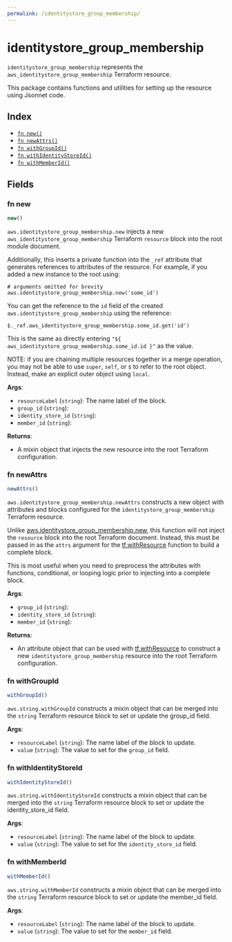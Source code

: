 ```yaml
---
permalink: /identitystore_group_membership/
---
```


# identitystore_group_membership

`identitystore_group_membership` represents the `aws_identitystore_group_membership` Terraform resource.



This package contains functions and utilities for setting up the resource using Jsonnet code.


## Index

* [`fn new()`](#fn-new)
* [`fn newAttrs()`](#fn-newattrs)
* [`fn withGroupId()`](#fn-withgroupid)
* [`fn withIdentityStoreId()`](#fn-withidentitystoreid)
* [`fn withMemberId()`](#fn-withmemberid)

## Fields

### fn new

```ts
new()
```


`aws.identitystore_group_membership.new` injects a new `aws_identitystore_group_membership` Terraform `resource`
block into the root module document.

Additionally, this inserts a private function into the `_ref` attribute that generates references to attributes of the
resource. For example, if you added a new instance to the root using:

    # arguments omitted for brevity
    aws.identitystore_group_membership.new('some_id')

You can get the reference to the `id` field of the created `aws.identitystore_group_membership` using the reference:

    $._ref.aws_identitystore_group_membership.some_id.get('id')

This is the same as directly entering `"${ aws_identitystore_group_membership.some_id.id }"` as the value.

NOTE: if you are chaining multiple resources together in a merge operation, you may not be able to use `super`, `self`,
or `$` to refer to the root object. Instead, make an explicit outer object using `local`.

**Args**:
  - `resourceLabel` (`string`): The name label of the block.
  - `group_id` (`string`): 
  - `identity_store_id` (`string`): 
  - `member_id` (`string`): 

**Returns**:
- A mixin object that injects the new resource into the root Terraform configuration.


### fn newAttrs

```ts
newAttrs()
```


`aws.identitystore_group_membership.newAttrs` constructs a new object with attributes and blocks configured for the `identitystore_group_membership`
Terraform resource.

Unlike [aws.identitystore_group_membership.new](#fn-identitystoregroupmembershipnew), this function will not inject the `resource`
block into the root Terraform document. Instead, this must be passed in as the `attrs` argument for the
[tf.withResource](https://github.com/tf-libsonnet/core/tree/main/docs#fn-withresource) function to build a complete block.

This is most useful when you need to preprocess the attributes with functions, conditional, or looping logic prior to
injecting into a complete block.

**Args**:
  - `group_id` (`string`): 
  - `identity_store_id` (`string`): 
  - `member_id` (`string`): 

**Returns**:
  - An attribute object that can be used with [tf.withResource](https://github.com/tf-libsonnet/core/tree/main/docs#fn-withresource) to construct a new `identitystore_group_membership` resource into the root Terraform configuration.


### fn withGroupId

```ts
withGroupId()
```

`aws.string.withGroupId` constructs a mixin object that can be merged into the `string`
Terraform resource block to set or update the group_id field.



**Args**:
  - `resourceLabel` (`string`): The name label of the block to update.
  - `value` (`string`): The value to set for the `group_id` field.


### fn withIdentityStoreId

```ts
withIdentityStoreId()
```

`aws.string.withIdentityStoreId` constructs a mixin object that can be merged into the `string`
Terraform resource block to set or update the identity_store_id field.



**Args**:
  - `resourceLabel` (`string`): The name label of the block to update.
  - `value` (`string`): The value to set for the `identity_store_id` field.


### fn withMemberId

```ts
withMemberId()
```

`aws.string.withMemberId` constructs a mixin object that can be merged into the `string`
Terraform resource block to set or update the member_id field.



**Args**:
  - `resourceLabel` (`string`): The name label of the block to update.
  - `value` (`string`): The value to set for the `member_id` field.
